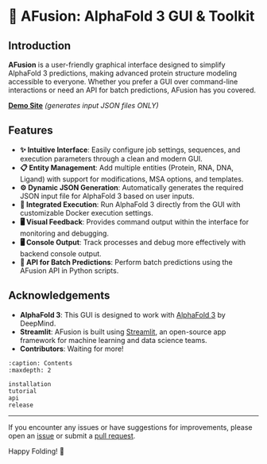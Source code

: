 # 🔬 AFusion: AlphaFold 3 GUI & Toolkit

## Introduction
**AFusion** is a user-friendly graphical interface designed to simplify AlphaFold 3 predictions, making advanced protein structure modeling accessible to everyone. Whether you prefer a GUI over command-line interactions or need an API for batch predictions, AFusion has you covered.

[**Demo Site**](https://af3gui.streamlit.app/) *(generates input JSON files ONLY)*

## Features

- **✨ Intuitive Interface**: Easily configure job settings, sequences, and execution parameters through a clean and modern GUI.
- **📋 Entity Management**: Add multiple entities (Protein, RNA, DNA, Ligand) with support for modifications, MSA options, and templates.
- **⚙️ Dynamic JSON Generation**: Automatically generates the required JSON input file for AlphaFold 3 based on user inputs.
- **🚀 Integrated Execution**: Run AlphaFold 3 directly from the GUI with customizable Docker execution settings.
- **🖥️ Visual Feedback**: Provides command output within the interface for monitoring and debugging.
- **🖥️ Console Output**: Track processes and debug more effectively with backend console output.
- **🧩 API for Batch Predictions**: Perform batch predictions using the AFusion API in Python scripts.

## Acknowledgements

- **AlphaFold 3**: This GUI is designed to work with [AlphaFold 3](https://github.com/google-deepmind/alphafold3) by DeepMind.
- **Streamlit**: AFusion is built using [Streamlit](https://streamlit.io/), an open-source app framework for machine learning and data science teams.
- **Contributors**: Waiting for more!

```{toctree}
:caption: Contents
:maxdepth: 2

installation
tutorial
api
release
```
---

If you encounter any issues or have suggestions for improvements, please open an [issue](https://github.com/Hanziwww/AlphaFold3-GUI/issues) or submit a [pull request](https://github.com/Hanziwww/AlphaFold3-GUI/pulls).

Happy Folding! 🧬
